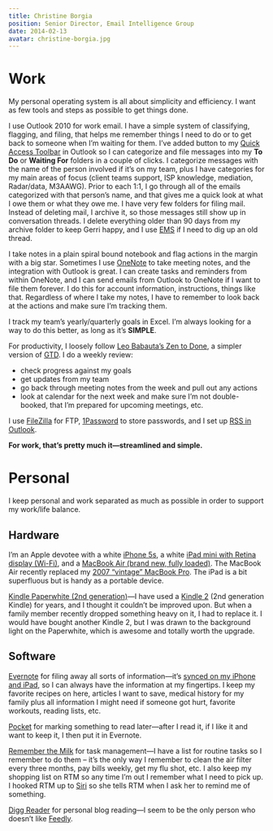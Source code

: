 ```yaml
---
title: Christine Borgia
position: Senior Director, Email Intelligence Group
date: 2014-02-13
avatar: christine-borgia.jpg
---
```


# Work

My personal operating system is all about simplicity and efficiency. I want as few tools and steps as possible to get things done.

I use Outlook 2010 for work email. I have a simple system of classifying, flagging, and filing, that helps me remember things I need to do or to get back to someone when I’m waiting for them. I’ve added button to my [Quick Access Toolbar](http://office.microsoft.com/en-us/outlook-help/customize-the-quick-access-toolbar-HA010362102.aspx) in Outlook so I can categorize and file messages into my **To Do** or **Waiting For** folders in a couple of clicks. I categorize messages with the name of the person involved if it’s on my team, plus I have categories for my main areas of focus (client teams support, ISP knowledge, mediation, Radar/data, M3AAWG). Prior to each 1:1, I go through all of the emails categorized with that person’s name, and that gives me a quick look at what I owe them or what they owe me. I have very few folders for filing mail. Instead of deleting mail, I archive it, so those messages still show up in conversation threads. I delete everything older than 90 days from my archive folder to keep Gerri happy, and I use [EMS](http://www.dell.com/learn/us/en/04/services/ems-email-management-services) if I need to dig up an old thread.

I take notes in a plain spiral bound notebook and flag actions in the margin with a big star. Sometimes I use [OneNote](http://office.microsoft.com/en-us/onenote/) to take meeting notes, and the integration with Outlook is great. I can create tasks and reminders from within OneNote, and I can send emails from Outlook to OneNote if I want to file them forever. I do this for account information, instructions, things like that. Regardless of where I take my notes, I have to remember to look back at the actions and make sure I’m tracking them.

I track my team’s yearly/quarterly goals in Excel. I’m always looking for a way to do this better, as long as it’s **SIMPLE**.

For productivity, I loosely follow [Leo Babauta’s Zen to Done](http://zenhabits.net/zen-to-done-ztd-the-ultimate-simple-productivity-system/), a simpler version of [GTD](http://www.davidco.com/about-gtd). I do a weekly review:
* check progress against my goals
* get updates from my team
* go back through meeting notes from the week and pull out any actions
* look at calendar for the next week and make sure I’m not double-booked, that I’m prepared for upcoming meetings, etc.

I use [FileZilla](https://filezilla-project.org/) for FTP, [1Password](https://agilebits.com/onepassword) to store passwords, and I set up [RSS in Outlook](http://office.microsoft.com/en-us/outlook-help/subscribe-to-an-rss-feed-HA010355679.aspx).

**For work, that’s pretty much it—streamlined and simple.**

# Personal

I keep personal and work separated as much as possible in order to support my work/life balance.

## Hardware

I’m an Apple devotee with a white [iPhone 5s](http://www.apple.com/iphone-5s/), a white [iPad mini with Retina display (Wi-Fi)](http://www.apple.com/ipad-mini/), and a [MacBook Air (brand new, fully loaded)](http://www.apple.com/macbook-air/). The MacBook Air recently replaced my [2007 “vintage” MacBook Pro](http://support.apple.com/kb/sp13). The iPad is a bit superfluous but is handy as a portable device.

[Kindle Paperwhite (2nd generation)](http://amzn.com/B00AWH595M)—I have used a [Kindle 2](http://amzn.com/B0015T963C) (2nd generation Kindle) for years, and I thought it couldn’t be improved upon. But when a family member recently dropped something heavy on it, I had to replace it. I would have bought another Kindle 2, but I was drawn to the background light on the Paperwhite, which is awesome and totally worth the upgrade.

## Software

[Evernote](http://evernote.com/) for filing away all sorts of information—it’s [synced on my iPhone and iPad](http://appstore.com/evernote/evernote/), so I can always have the information at my fingertips. I keep my favorite recipes on here, articles I want to save, medical history for my family plus all information I might need if someone got hurt, favorite workouts, reading lists, etc.

[Pocket](https://getpocket.com/) for marking something to read later—after I read it, if I like it and want to keep it, I then put it in Evernote.

[Remember the Milk](http://www.rememberthemilk.com/) for task management—I have a list for routine tasks so I remember to do them – it’s the only way I remember to clean the air filter every three months, pay bills weekly, get my flu shot, etc. I also keep my shopping list on RTM so any time I’m out I remember what I need to pick up. I hooked RTM up to [Siri](http://www.apple.com/ios/siri/) so she tells RTM when I ask her to remind me of something.

[Digg Reader](http://digg.com/reader) for personal blog reading—I seem to be the only person who doesn’t like [Feedly](http://feedly.com/).